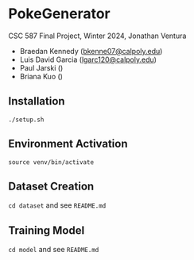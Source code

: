 # PokeGenerator
CSC 587 Final Project, Winter 2024, Jonathan Ventura

- Braedan Kennedy (bkenne07@calpoly.edu)
- Luis David Garcia (lgarc120@calpoly.edu)
- Paul Jarski ()
- Briana Kuo ()

## Installation
```
./setup.sh
```

## Environment Activation
```
source venv/bin/activate
```

## Dataset Creation
`cd dataset` and see `README.md`

## Training Model
`cd model` and see `README.md`
